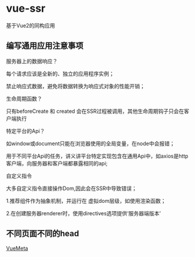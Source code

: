 # vue-ssr

基于Vue2的同构应用

## 编写通用应用注意事项

服务器上的数据响应？

每个请求应该是全新的、独立的应用程序实例；

禁止响应式数据，避免将数据转换为响应式对象的性能开销；

生命周期函数？

只有beforeCreate 和 created 会在SSR过程被调用，其他生命周期钩子只会在客户端执行

特定平台的Api？

如window或document只能在浏览器使用的全局变量，在node中会报错；

用于不同平台Api的任务，讲义讲平台特定实现包含在通用Api中，如axios是http客户端，向服务器和客户端都暴露相同的api;

自定义指令

大多自定义指令直接操作Dom,因此会在SSR中导致错误；

1.推荐组件作为抽象机制，并运行在 虚拟dom层级，如使用渲染函数；

2.在创建服务器renderer时，使用directives选项提供‘服务器端版本’

## 不同页面不同的head

[VueMeta](https://vue-meta.nuxtjs.org/)
